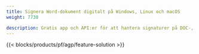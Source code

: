 ```yaml
---
title: Signera Word-dokument digitalt på Windows, Linux och macOS 
weight: 7730

description: Gratis app och API:er för att hantera signaturer på DOC-, DOCX- och ODT-dokument
---
```


{{< blocks/products/pf/agp/feature-solution >}} 

